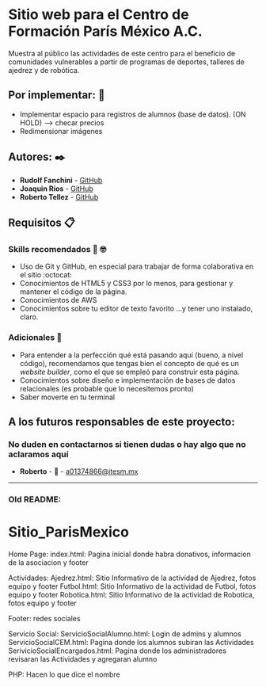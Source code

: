 # Sitio web para el Centro de Formación París México A.C.


Muestra al público las actividades de este centro para el beneficio de comunidades vulnerables a partir de programas de deportes, talleres de ajedrez y de robótica.

## Por implementar: :dart:

* Implementar espacio para registros de alumnos (base de datos). (ON HOLD) --> checar precios
* Redimensionar imágenes

## Autores: :black_nib:

* **Rudolf Fanchini** - [GitHub](https://github.com/FanchiniRudolf)
* **Joaquin Rios** - [GitHub](https://github.com/joaquinrios)
* **Roberto Tellez** - [GitHub](https://github.com/r7perezyera)

## Requisitos 📋

### Skills recomendados :muscle: :nerd_face:

* Uso de Git y GitHub, en especial para trabajar de forma colaborativa en el sitio :octocat:
* Conocimientos de HTML5 y CSS3 por lo menos, para gestionar y mantener el código de la página.
* Conocimientos de AWS
* Conocimientos sobre tu editor de texto favorito ...y tener uno instalado, claro.

### Adicionales :star2:

* Para entender a la perfección qué está pasando aquí (bueno, a nivel código), recomendamos que tengas bien el concepto de qué es un _website builder_, como el que se empleó para construir esta página.
* Conocimientos sobre diseño e implementación de bases de datos relacionales (es probable que lo necesitemos pronto)
* Saber moverte en tu terminal

## A los futuros responsables de este proyecto:
### No duden en contactarnos si tienen dudas o hay algo que no aclaramos aquí

* **Roberto** - :e-mail: - a01374866@itesm.mx


---

### Old README:

# Sitio_ParisMexico

Home Page:
  index.html: Pagina inicial donde habra donativos, informacion de la asociacion y footer

Actividades:
  Ajedrez.html: Sitio Informativo de la actividad de Ajedrez, fotos equipo y footer
  Futbol.html: Sitio Informativo de la actividad de Futbol, fotos equipo y footer
  Robotica.html: Sitio Informativo de la actividad de Robotica, fotos equipo y footer

  Footer:
    redes sociales

Servicio Social:
  ServicioSocialAlumno.html: Login de admins y alumnos
  ServicioSocialCEM.html: Pagina donde los alumnos subiran las Actividades
  SerivicioSocialEncargados.html: Pagina donde los administradores revisaran las Actividades y agregaran alumno

PHP:
  Hacen lo que dice el nombre
